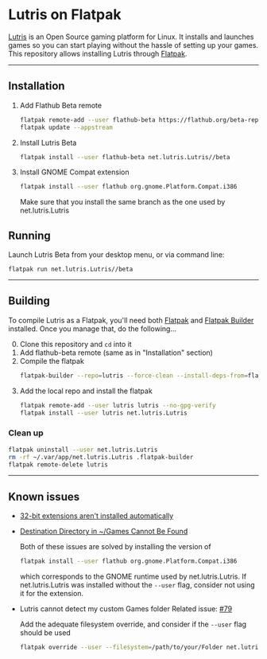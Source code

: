 # Lutris on Flatpak

[Lutris](https://lutris.net) is an Open Source gaming platform for Linux. It installs and launches games so you can start playing without the hassle of setting up your games. This repository allows installing Lutris through [Flatpak](https://flatpak.org).

___________________________________________

## Installation
1. Add Flathub Beta remote
   ```sh
   flatpak remote-add --user flathub-beta https://flathub.org/beta-repo/flathub-beta.flatpakrepo
   flatpak update --appstream
   ```
2. Install Lutris Beta
   ```sh
   flatpak install --user flathub-beta net.lutris.Lutris//beta
   ```
3. Install GNOME Compat extension
   ```sh
   flatpak install --user flathub org.gnome.Platform.Compat.i386
   ```
   Make sure that you install the same branch as the one used by net.lutris.Lutris

## Running
Launch Lutris Beta from your desktop menu, or via command line:
```
flatpak run net.lutris.Lutris//beta
```
___________________________________________

## Building

To compile Lutris as a Flatpak, you'll need both [Flatpak](https://flatpak.org/) and [Flatpak Builder](http://docs.flatpak.org/en/latest/flatpak-builder.html) installed. Once you manage that, do the following...

0. Clone this repository and `cd` into it
1. Add flathub-beta remote (same as in "Installation" section)
2. Compile the flatpak
   ```sh
   flatpak-builder --repo=lutris --force-clean --install-deps-from=flathub-beta  --user build-dir net.lutris.Lutris.yml
   ```
3. Add the local repo and install the flatpak
   ```sh
   flatpak remote-add --user lutris lutris --no-gpg-verify
   flatpak install --user lutris net.lutris.Lutris
   ```

### Clean up

```sh
flatpak uninstall --user net.lutris.Lutris
rm -rf ~/.var/app/net.lutris.Lutris .flatpak-builder
flatpak remote-delete lutris
```

___________________________________________

## Known issues

- [32-bit extensions aren't installed automatically](https://github.com/flathub/net.lutris.Lutris/issues/53) 
- [Destination Directory in ~/Games Cannot Be Found](https://github.com/flathub/net.lutris.Lutris/issues/89)

   Both of these issues are solved by installing the version of
   ```sh
   flatpak install --user flathub org.gnome.Platform.Compat.i386
   ```
   which corresponds to the GNOME runtime used by net.lutris.Lutris. If net.lutris.Lutris was installed without the `--user` flag, consider not using it for the extension.
- Lutris cannot detect my custom Games folder
   Related issue: [#79](https://github.com/flathub/net.lutris.Lutris/issues/79)

   Add the adequate filesystem override, and consider if the `--user` flag should be used
   ``` sh
   flatpak override --user --filesystem=/path/to/your/Folder net.lutris.Lutris
   ```
